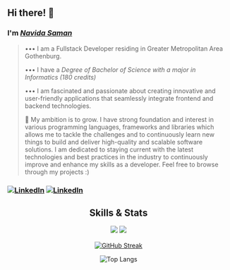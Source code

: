 ## Hi there! 👋
### I'm [_Navida Saman_](https://navidasaman.github.io/navidasaman-web-portfolio/)

> ••• I am a Fullstack Developer residing in Greater Metropolitan Area Gothenburg.
> 
> ••• I have a _Degree of Bachelor of Science with a major in Informatics (180 credits)_
>
> ••• I am fascinated and passionate about creating innovative and user-friendly applications that seamlessly integrate frontend and backend technologies.
>
> 🦾 My ambition is to grow. I have strong foundation and interest in various programming languages, frameworks and libraries which allows me to tackle the challenges and to continuously learn new things to build and deliver high-quality and scalable software solutions. I am dedicated to staying current with the latest technologies and best practices in the industry to continuously improve and enhance my skills as a developer. Feel free to browse through my projects :)

### [<img alt="LinkedIn" src="https://img.shields.io/badge/LinkedIn-%230E76A8.svg?&style=for-the-badge&logo=LinkedIn&logoColor=white" />](https://linkedin.com/in/navidasaman) [<img alt="LinkedIn" src="https://img.shields.io/badge/🌐_Web_Portfolio-%230E76A8.svg?style=for-the-badge" />](https://navidasaman.github.io/navidasaman-web-portfolio) 


<div align="center">

## Skills & Stats

</div>

<div align="center">
    <img src="https://skillicons.dev/icons?i=html,css,java,react,typescript,javascript,mysql,vscode,github,tailwind,git" />
    <img src="https://skillicons.dev/icons?i=python,php,cpp,bootstrap,d3,androidstudio,jest,postman,pycharm,regex,sass," />
</div>
<br>
<div align="center">
<a href="https://git.io/streak-stats"><img src="https://streak-stats.demolab.com?user=navidasaman&theme=cobalt&card_width=610" alt="GitHub Streak" /></a>

![Top Langs](https://github-readme-stats.vercel.app/api/top-langs/?username=navidasaman&hide=html,css&hide_progress=true&theme=github_dark&show_icons=true&card_width=610)
</div>
